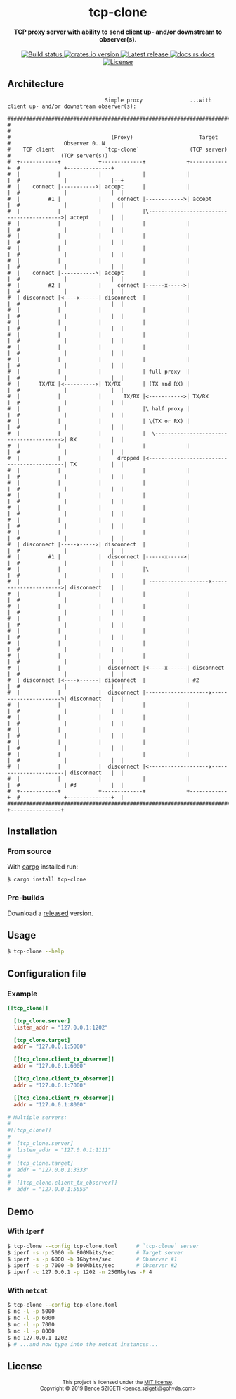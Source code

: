 <h1 align="center">tcp-clone</h1>
<div align="center">
    <strong>TCP proxy server with ability to send client up- and/or downstream to observer(s).</strong>
</div>

<br />

<div align="center">
    <a href="https://travis-ci.com/benceszigeti/tcp-clone/">
        <img src="https://img.shields.io/travis/benceszigeti/tcp-clone?style=flat-square" alt="Build status" />
    </a>
    <a href="https://crates.io/crates/tcp-clone/">
        <img src="https://img.shields.io/crates/v/tcp-clone.svg?style=flat-square" alt="crates.io version" />
    </a>
    <a href="https://github.com/benceszigeti/tcp-clone/releases/">
        <img src="https://img.shields.io/github/release/benceszigeti/tcp-clone.svg?style=flat-square" alt="Latest release" />
    </a>
    <a href="https://docs.rs/tcp-clone/">
	<img src="https://img.shields.io/badge/docs-latest-blue.svg?style=flat-square" alt="docs.rs docs" />
    </a>
    <a href="LICENSE">
        <img src="https://img.shields.io/badge/license-MIT-blue.svg?style=flat-square" alt="License" />
    </a>
</div>

## Architecture
```
                               Simple proxy               ...with client up- and/or downstream observer(s):
                                                                                                           
##########################################################################                                 
#                                                                        #                                 
#                                (Proxy)                     Target      #                 Observer 0..N   
#    TCP client                `tcp-clone`                (TCP server)   #                (TCP server(s))  
#  +------------+            +-------------+             +------------+  #              +--------------+   
#  |            |            |             |             |            |  #              |              |--+
#  |    connect |----------->| accept      |             |            |  #              |              |  |
#  |         #1 |            |     connect |------------>| accept     |  #              |              |  |
#  |            |            |             |\------------------------------------------>| accept       |  |
#  |            |            |             |             |            |  #              |              |  |
#  |            |            |             |             |            |  #              |              |  |
#  |            |            |             |             |            |  #              |              |  |
#  |            |            |             |             |            |  #              |              |  |
#  |    connect |----------->| accept      |             |            |  #              |              |  |
#  |         #2 |            |     connect |------x----->|            |  #              |              |  |
#  | disconnect |<----x------| disconnect  |             |            |  #              |              |  |
#  |            |            |             |             |            |  #              |              |  |
#  |            |            |             |             |            |  #              |              |  |
#  |            |            |             |             |            |  #              |              |  |
#  |            |            |             |             |            |  #              |              |  |
#  |            |            |             |             |            |  #              |              |  |
#  |            |            |             | full proxy  |            |  #              |              |  |
#  |      TX/RX |<---------->| TX/RX       | (TX and RX) |            |  #              |              |  |
#  |            |            |       TX/RX |<----------->| TX/RX      |  #              |              |  |
#  |            |            |             |\ half proxy |            |  #              |              |  |
#  |            |            |             | \(TX or RX) |            |  #              |              |  |
#  |            |            |             |  \---------------------------------------->| RX           |  |
#  |            |            |             |             |            |  #              |              |  |
#  |            |            |     dropped |<-------------------------------------------| TX           |  |
#  |            |            |             |             |            |  #              |              |  |
#  |            |            |             |             |            |  #              |              |  |
#  |            |            |             |             |            |  #              |              |  |
#  |            |            |             |             |            |  #              |              |  |
#  |            |            |             |             |            |  #              |              |  |
#  |            |            |             |             |            |  #              |              |  |
#  | disconnect |-----x----->| disconnect  |             |            |  #              |              |  |
#  |         #1 |            |  disconnect |------x----->|            |  #              |              |  |
#  |            |            |             |\            |            |  #              |              |  |
#  |            |            |             | -------------------x---------------------->| disconnect   |  |
#  |            |            |             |             |            |  #              |              |  |
#  |            |            |             |             |            |  #              |              |  |
#  |            |            |             |             |            |  #              |              |  |
#  |            |            |             |             |            |  #              |              |  |
#  |            |            |             |             |            |  #              |              |  |
#  |            |            |             |             |            |  #              |              |  |
#  |            |            |  disconnect |<-----x------| disconnect |  #              |              |  |
#  | disconnect |<----x------| disconnect  |             | #2         |  #              |              |  |
#  |            |            |  disconnect |--------------------x---------------------->| disconnect   |  |
#  |            |            |             |             |            |  #              |              |  |
#  |            |            |             |             |            |  #              |              |  |
#  |            |            |             |             |            |  #              |              |  |
#  |            |            |             |             |            |  #              |              |  |
#  |            |            |             |             |            |  #              |              |  |
#  |            |            |  disconnect |<-------------------x-----------------------| disconnect   |  |
#  |            |            |             |             |            |  #              | #3           |  |
#  +------------+            +-------------+             +------------+  #              +--------------+  |
##########################################################################               +----------------+
```

## Installation

### From source

With [cargo](https://rustup.rs/) installed run:

```sh
$ cargo install tcp-clone
```

### Pre-builds

Download a [released](https://github.com/benceszigeti/tcp-clone/releases/) version.

## Usage

```sh
$ tcp-clone --help
```

## Configuration file

### Example

```toml
[[tcp_clone]]

  [tcp_clone.server]
  listen_addr = "127.0.0.1:1202"

  [tcp_clone.target]
  addr = "127.0.0.1:5000"

  [[tcp_clone.client_tx_observer]]
  addr = "127.0.0.1:6000"

  [[tcp_clone.client_tx_observer]]
  addr = "127.0.0.1:7000"

  [[tcp_clone.client_rx_observer]]
  addr = "127.0.0.1:8000"

# Multiple servers:
#
#[[tcp_clone]]
#
#  [tcp_clone.server]
#  listen_addr = "127.0.0.1:1111"
#
#  [tcp_clone.target]
#  addr = "127.0.0.1:3333"
#
#  [[tcp_clone.client_tx_observer]]
#  addr = "127.0.0.1:5555"
```

## Demo

### With `iperf`

```sh
$ tcp-clone --config tcp-clone.toml      # `tcp-clone` server
$ iperf -s -p 5000 -b 800Mbits/sec       # Target server
$ iperf -s -p 6000 -b 1Gbytes/sec        # Observer #1
$ iperf -s -p 7000 -b 500Mbits/sec       # Observer #2
$ iperf -c 127.0.0.1 -p 1202 -n 250Mbytes -P 4
```

### With `netcat`

```sh
$ tcp-clone --config tcp-clone.toml
$ nc -l -p 5000
$ nc -l -p 6000
$ nc -l -p 7000
$ nc -l -p 8000
$ nc 127.0.0.1 1202
$ # ...and now type into the netcat instances...
```

## License

<div align="center">
<sup>
This project is licensed under the <a href="LICENSE">MIT license</a>.
<br/>
Copyright &copy; 2019 Bence SZIGETI &lt;bence.szigeti@gohyda.com&gt;
</sup>
</div>
